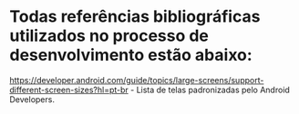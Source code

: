 # Todas referências bibliográficas utilizados no processo de desenvolvimento estão abaixo:

https://developer.android.com/guide/topics/large-screens/support-different-screen-sizes?hl=pt-br - Lista de telas padronizadas pelo Android Developers.